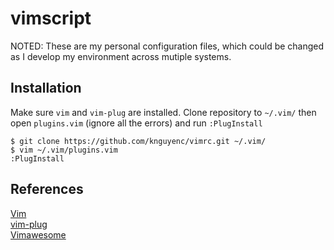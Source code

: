 # vimscript
NOTED: These are my personal configuration files, which could be changed as I develop my environment across mutiple systems.

## Installation
Make sure `vim` and `vim-plug` are installed. Clone repository to `~/.vim/` then open `plugins.vim` (ignore all the errors) and run `:PlugInstall`
```shell script
$ git clone https://github.com/knguyenc/vimrc.git ~/.vim/
$ vim ~/.vim/plugins.vim
:PlugInstall
```

## References
[Vim](https://www.vim.org/)\
[vim-plug](https://github.com/junegunn/vim-plug)\
[Vimawesome](https://vimawesome.com/)
